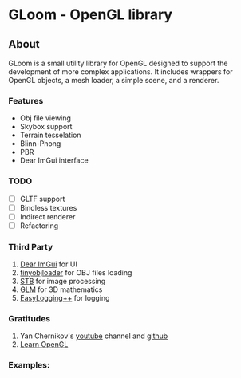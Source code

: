 # GLoom - OpenGL library

## About 

GLoom is a small utility library for OpenGL designed to support the development of more complex applications. It includes wrappers for OpenGL objects, a mesh loader, a simple scene, and a renderer.

### Features

* Obj file viewing
* Skybox support
* Terrain tesselation
* Blinn-Phong 
* PBR
* Dear ImGui interface

### TODO

- [ ] GLTF support
- [ ] Bindless textures
- [ ] Indirect renderer 
- [ ] Refactoring

### Third Party 

1. [Dear ImGui](https://github.com/ocornut/imgui) for UI
1. [tinyobjloader](https://github.com/tinyobjloader/tinyobjloader) for OBJ files loading
2. [STB](https://github.com/nothings/stb) for image processing
3. [GLM](https://github.com/g-truc/glm) for 3D mathematics 
4. [EasyLogging++](https://github.com/abumq/easyloggingpp) for logging

### Gratitudes

1. Yan Chernikov's [youtube](https://www.youtube.com/@TheCherno) channel and [github](https://github.com/TheCherno)
2. [Learn OpenGL](https://learnopengl.com/)

### Examples:

